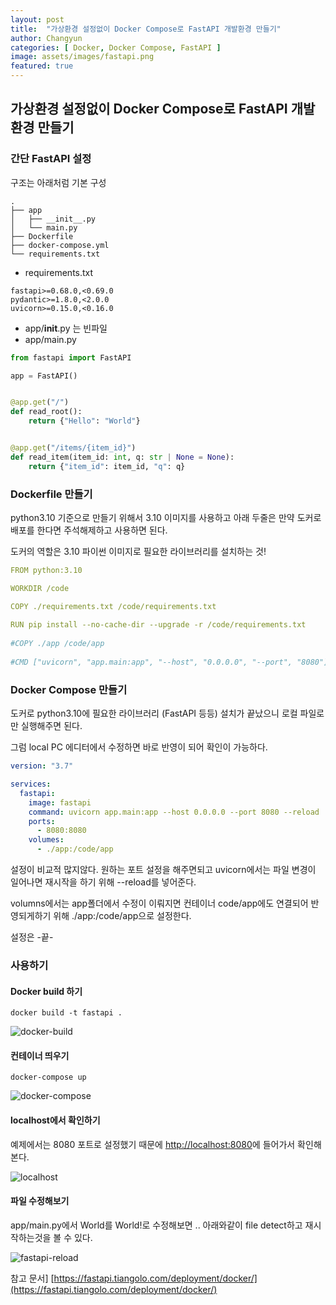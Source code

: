 ```yaml
---
layout: post
title:  "가상환경 설정없이 Docker Compose로 FastAPI 개발환경 만들기"
author: Changyun
categories: [ Docker, Docker Compose, FastAPI ]
image: assets/images/fastapi.png
featured: true
---
```


## 가상환경 설정없이 Docker Compose로 FastAPI 개발환경 만들기

### 간단 FastAPI 설정

구조는 아래처럼 기본 구성
```
.
├── app
│   ├── __init__.py
│   └── main.py
├── Dockerfile
├── docker-compose.yml
└── requirements.txt
```

 - requirements.txt

```
fastapi>=0.68.0,<0.69.0
pydantic>=1.8.0,<2.0.0
uvicorn>=0.15.0,<0.16.0
```

 - app/__init__.py 는 빈파일
 - app/main.py

```python
from fastapi import FastAPI

app = FastAPI()


@app.get("/")
def read_root():
    return {"Hello": "World"}


@app.get("/items/{item_id}")
def read_item(item_id: int, q: str | None = None):
    return {"item_id": item_id, "q": q}
```


### Dockerfile 만들기

python3.10 기준으로 만들기 위해서 3.10 이미지를 사용하고 아래 두줄은 만약 도커로 배포를 한다면 주석해제하고 사용하면 된다.

도커의 역할은 3.10 파이썬 이미지로 필요한 라이브러리를 설치하는 것!

```yml
FROM python:3.10

WORKDIR /code

COPY ./requirements.txt /code/requirements.txt
 
RUN pip install --no-cache-dir --upgrade -r /code/requirements.txt
 
#COPY ./app /code/app
 
#CMD ["uvicorn", "app.main:app", "--host", "0.0.0.0", "--port", "8080"]
```

### Docker Compose 만들기

도커로 python3.10에 필요한 라이브러리 (FastAPI 등등) 설치가 끝났으니 로컬 파일로만 실행해주면 된다.

그럼 local PC 에디터에서 수정하면 바로 반영이 되어 확인이 가능하다.

```yml
version: "3.7"

services:
  fastapi:
    image: fastapi
    command: uvicorn app.main:app --host 0.0.0.0 --port 8080 --reload
    ports:
      - 8080:8080
    volumes:
      - ./app:/code/app
```

설정이 비교적 많지않다. 원하는 포트 설정을 해주면되고 uvicorn에서는 파일 변경이 일어나면 재시작을 하기 위해 --reload를 넣어준다.

volumns에서는 app폴더에서 수정이 이뤄지면 컨테이너 code/app에도 연결되어 반영되게하기 위해 ./app:/code/app으로 설정한다.

설정은 -끝-

### 사용하기

#### Docker build 하기

```
docker build -t fastapi .
```

![docker-build]({{site.url}}/assets/images/posts/docker-compose-fastapi/docker-build.png)


#### 컨테이너 띄우기

```
docker-compose up
```

![docker-compose]({{site.url}}/assets/images/posts/docker-compose-fastapi/docker-compose.png)

#### localhost에서 확인하기

예제에서는 8080 포트로 설정했기 때문에 [http://localhost:8080](http://localhost:8080)에 들어가서 확인해본다.

![localhost]({{site.url}}/assets/images/posts/docker-compose-fastapi/localhost.png)

#### 파일 수정해보기

app/main.py에서 World를 World!로 수정해보면 .. 아래와같이 file detect하고 재시작하는것을 볼 수 있다.

![fastapi-reload]({{site.url}}/assets/images/posts/docker-compose-fastapi/fastapi-reload.png)


참고 문서] [https://fastapi.tiangolo.com/deployment/docker/](https://fastapi.tiangolo.com/deployment/docker/)